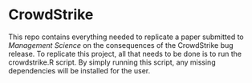 # CrowdStrike

This repo contains everything needed to replicate a paper submitted to *Management Science* on the consequences of the CrowdStrike bug release. To replicate this project, all that needs to be done is to run the crowdstrike.R script. By simply running this script, any missing dependencies will be installed for the user.

